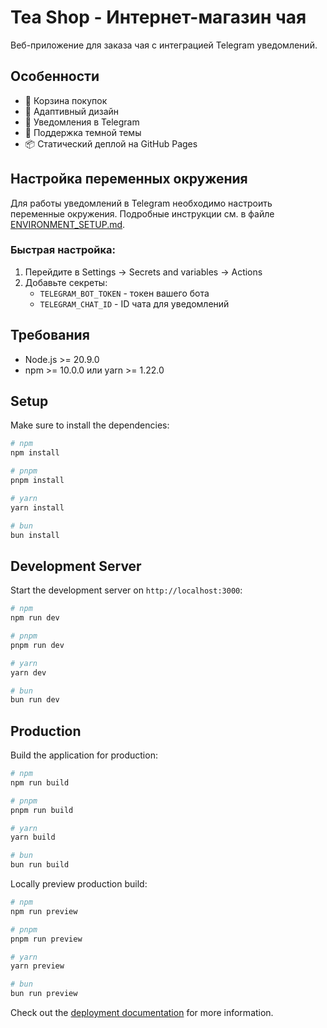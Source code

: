 # Tea Shop - Интернет-магазин чая

Веб-приложение для заказа чая с интеграцией Telegram уведомлений.

## Особенности

- 🛒 Корзина покупок
- 📱 Адаптивный дизайн
- 🔔 Уведомления в Telegram
- 🌙 Поддержка темной темы
- 📦 Статический деплой на GitHub Pages

## Настройка переменных окружения

Для работы уведомлений в Telegram необходимо настроить переменные окружения. Подробные инструкции см. в файле [ENVIRONMENT_SETUP.md](./ENVIRONMENT_SETUP.md).

### Быстрая настройка:

1. Перейдите в Settings → Secrets and variables → Actions
2. Добавьте секреты:
   - `TELEGRAM_BOT_TOKEN` - токен вашего бота
   - `TELEGRAM_CHAT_ID` - ID чата для уведомлений

## Требования

- Node.js >= 20.9.0
- npm >= 10.0.0 или yarn >= 1.22.0

## Setup

Make sure to install the dependencies:

```bash
# npm
npm install

# pnpm
pnpm install

# yarn
yarn install

# bun
bun install
```

## Development Server

Start the development server on `http://localhost:3000`:

```bash
# npm
npm run dev

# pnpm
pnpm run dev

# yarn
yarn dev

# bun
bun run dev
```

## Production

Build the application for production:

```bash
# npm
npm run build

# pnpm
pnpm run build

# yarn
yarn build

# bun
bun run build
```

Locally preview production build:

```bash
# npm
npm run preview

# pnpm
pnpm run preview

# yarn
yarn preview

# bun
bun run preview
```

Check out the [deployment documentation](https://nuxt.com/docs/getting-started/deployment) for more information.
